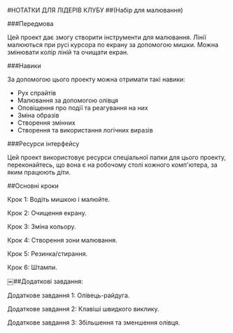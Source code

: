 #НОТАТКИ ДЛЯ ЛІДЕРІВ КЛУБУ
##(Набір для малювання)

###Передмова

Цей проект дає змогу створити інструменти для малювання.  Лінії малюються при русі курсора по екрану за допомогою мишки.  Можна змінювати колір ліній та очищати екран.

###Навики

За допомогою цього проекту можна отримати такі навики: 

* Рух спрайтів      
* Малювання за допомогою олівця 
* Оповіщення про події та реагування на них 
* Зміна образів 
* Створення змінних 
* Створення та використання логічних виразів

###Ресурси інтерфейсу

Цей проект використовує ресурси спеціальної папки для цього проекту, переконайтесь, що вона є на робочому столі кожного комп'ютера, за яким працюють діти.

##Основні кроки

Крок 1: Водіть мишкою і малюйте. 

Крок 2: Очищення екрану.

Крок 3: Зміна кольору.

Крок 4: Створення зони малювання. 

Крок 5: Резинка/стирання. 

Крок 6: Штампи. 

￼##Додаткові завдання:

Додаткове завдання 1: Олівець-райдуга. 

Додаткове завдання 2: Клавіші швидкого виклику. 

Додаткове завдання 3: Збільшення та зменшення олівця.
